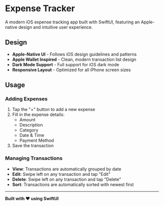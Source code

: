 # Expense Tracker

A modern iOS expense tracking app built with SwiftUI, featuring an Apple-native design and intuitive user experience.

## Design

- **Apple-Native UI** - Follows iOS design guidelines and patterns
- **Apple Wallet Inspired** - Clean, modern transaction list design
- **Dark Mode Support** - Full support for iOS dark mode
- **Responsive Layout** - Optimized for all iPhone screen sizes

## Usage

### Adding Expenses

1. Tap the "+" button to add a new expense
2. Fill in the expense details:
   - Amount
   - Description
   - Category
   - Date & Time
   - Payment Method
3. Save the transaction

### Managing Transactions

- **View**: Transactions are automatically grouped by date
- **Edit**: Swipe left on any transaction and tap "Edit"
- **Delete**: Swipe left on any transaction and tap "Delete"
- **Sort**: Transactions are automatically sorted with newest first

---

**Built with ❤️ using SwiftUI**
